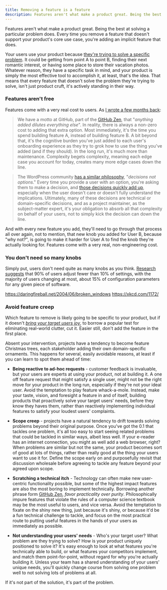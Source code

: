 ```yaml
---
title: Removing a feature is a feature
description: Features aren't what make a product great. Being the best at solving a particular problem does. Every time you remove a feature that doesn't support your product's core use case, you're adding an implicit feature that does.
---
```


Features aren't what make a product great. Being the best at solving a particular problem does. Every time you remove a feature that doesn't support your product's core use case, you're adding an implicit feature that does.

Your users use your product because [they're trying to solve a specific problem](https://strategyn.com/jobs-to-be-done/). It could be getting from point A to point B, finding their next romantic interest, or having some place to store their vacation photos. Whatever reason, they have a specific task in mind, and your product is simply the most effective tool to accomplish it, at least, that's the idea. That means that every feature that doesn't solve the problem they're trying to solve, isn't just product cruft, it's actively standing in their way.

### Features aren't free

Features come with a very real cost to users. As [I wrote a few months back](http://ben.balter.com/2016/03/08/optimizing-for-power-users-and-edge-cases/):

> We have a motto at GitHub, part of the [GitHub Zen](http://ben.balter.com/2015/08/12/the-zen-of-github/), that "*anything added dilutes everything else*". In reality, there is always a non-zero cost to adding that extra option. Most immediately, it's the time you spend building feature A, instead of building feature B. A bit beyond that, it's the cognitive burden you've just added to each user's onboarding experience as they try to grok how to use the thing you've added (and if they should). In the long run, it's much more than maintenance. Complexity begets complexity, meaning each edge case you account for today, creates many more edge cases down the line.

> The WordPress community [has a similar philosophy](https://wordpress.org/about/philosophy/), "*decisions not options*." Every time you provide a user with an option, you're asking them to make a decision, and [those decisions quickly add up](https://en.wikipedia.org/wiki/Analysis_paralysis), especially when the user doesn't care or doesn't fully understand the implications. Ultimately, many of these decisions are technical or domain-specific decisions, and as a project maintainer, as the subject-matter expert, it's your obligation to absorb all that complexity on behalf of your users, not to simply kick the decision can down the line.

And with every new feature you add, they'll need to go through that process all over again, not to mention, that new knob you added for User B, because "why not?", is going to make it harder for User A to find the knob they're actually looking for. Features come with a very real, non-engineering cost.

### You don't need so many knobs

Simply put, users don't need quite as many knobs as you think. [Research suggests](http://neverworkintheory.org/2016/06/09/too-many-knobs.html) that 90% of users adjust fewer than 10% of settings, with the majority of users changing at most, about 15% of configuration parameters for any given piece of software.

https://daringfireball.net/2004/06/broken_windows
https://xkcd.com/1172/

### Avoid feature creep

Which feature to remove is likely going to be specific to your product, but if it doesn't [*bring your target users joy*](http://www.nytimes.com/2014/10/23/garden/home-organization-advice-from-marie-kondo.html?_r=0), to borrow a popular test for eliminating real-world clutter, cut it. Easier still, don't add the feature in the first place.

Absent your intervention, projects have a tendency to become feature Christmas trees, each stakeholder adding their own domain-specific ornaments. This happens for several, easily avoidable reasons, at least if you can learn to spot them ahead of time:

* **Being reactive to ad-hoc requests** - customer feedback is invaluable, but your users are experts at using your product, not at building it. A one off feature request that might satisfy a single user, might not be the right move for your product in the long run, especially if they're not your ideal user. Avoid the temptation to play feature whack-a-mole. Instead, make your taste, vision, and foresight a feature in and of itself, building products that proactively solve your target users' needs, before they know they haves them, rather than reactively implementing individual features to satisfy your loudest users' complaints.

* **Scope creep** - projects have a natural tendency to drift towards solving problems beyond their original purpose. Once you've got the 0.1 that tackles one problem, it's all too easy to start seeing related problems that could be tackled in similar ways, albeit less well. If your e-reader has an internet connection, you might as well add a web browser, right? When problems are similar but not the same, your product becomes sort of good at lots of things, rather than really good at the thing your users want to use it for. Define the scope early on and purposefully revisit that discussion wholesale before agreeing to tackle any feature beyond your agreed upon scope.

* **Scratching a technical itch** - Technology can often make new user-centric functionality possible, but some of the highest impact features are also the most boring to implement technically. Borrowing another phrase form [GitHub Zen](http://ben.balter.com/2015/08/12/the-zen-of-github/), *favor practicality over purity*. Philosophically impure features that violate the rules of a computer science textbook may be the most useful to users, and vice versa. Avoid the temptation to fixate on the shiny new thing, just because it's shiny, or because it'd be a fun technical challenge to tackle, and focus on the most practical route to putting useful features in the hands of your users as immediately as possible.

* **Not understanding your users' needs** - Who's your target user? What problem are they trying to solve? How is your product uniquely positioned to solve it? It's easy enough to look at what features you're technically able to build, or what features your competitors implement, and match them point-for-point, without regard for why you're actually building it. Unless your team has a shared understanding of your users' unique needs, you'll quickly change course from solving one problem well to not solving lots of problems at all.



If it's not part of the solution, it's part of the problem.

